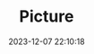 ---
weight: 1
images:
- /images/edited/57.jpeg
title: Picture
date: 2023-12-07 22:10:18
tags: [luminar neo,work]
---